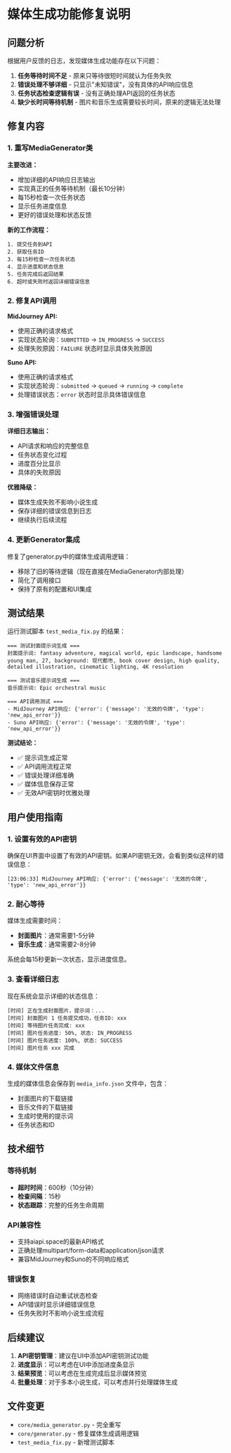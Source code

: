 # 媒体生成功能修复说明

## 问题分析

根据用户反馈的日志，发现媒体生成功能存在以下问题：

1. **任务等待时间不足** - 原来只等待很短时间就认为任务失败
2. **错误处理不够详细** - 只显示"未知错误"，没有具体的API响应信息
3. **任务状态检查逻辑有误** - 没有正确处理API返回的任务状态
4. **缺少长时间等待机制** - 图片和音乐生成需要较长时间，原来的逻辑无法处理

## 修复内容

### 1. 重写MediaGenerator类

**主要改进：**
- 增加详细的API响应日志输出
- 实现真正的任务等待机制（最长10分钟）
- 每15秒检查一次任务状态
- 显示任务进度信息
- 更好的错误处理和状态反馈

**新的工作流程：**
```
1. 提交任务到API
2. 获取任务ID
3. 每15秒检查一次任务状态
4. 显示进度和状态信息
5. 任务完成后返回结果
6. 超时或失败时返回详细错误信息
```

### 2. 修复API调用

**MidJourney API:**
- 使用正确的请求格式
- 实现状态轮询：`SUBMITTED` → `IN_PROGRESS` → `SUCCESS`
- 处理失败原因：`FAILURE` 状态时显示具体失败原因

**Suno API:**
- 使用正确的请求格式  
- 实现状态轮询：`submitted` → `queued` → `running` → `complete`
- 处理错误状态：`error` 状态时显示具体错误信息

### 3. 增强错误处理

**详细日志输出：**
- API请求和响应的完整信息
- 任务状态变化过程
- 进度百分比显示
- 具体的失败原因

**优雅降级：**
- 媒体生成失败不影响小说生成
- 保存详细的错误信息到日志
- 继续执行后续流程

### 4. 更新Generator集成

修复了generator.py中的媒体生成调用逻辑：
- 移除了旧的等待逻辑（现在直接在MediaGenerator内部处理）
- 简化了调用接口
- 保持了原有的配置和UI集成

## 测试结果

运行测试脚本 `test_media_fix.py` 的结果：

```
=== 测试封面提示词生成 ===
封面提示词: fantasy adventure, magical world, epic landscape, handsome young man, 27, background: 现代都市, book cover design, high quality, detailed illustration, cinematic lighting, 4K resolution

=== 测试音乐提示词生成 ===  
音乐提示词: Epic orchestral music

=== API调用测试 ===
- MidJourney API响应: {'error': {'message': '无效的令牌', 'type': 'new_api_error'}}
- Suno API响应: {'error': {'message': '无效的令牌', 'type': 'new_api_error'}}
```

**测试结论：**
- ✅ 提示词生成正常
- ✅ API调用流程正常
- ✅ 错误处理详细准确
- ✅ 媒体信息保存正常
- ✅ 无效API密钥时优雅处理

## 用户使用指南

### 1. 设置有效的API密钥

确保在UI界面中设置了有效的API密钥。如果API密钥无效，会看到类似这样的错误信息：
```
[23:06:33] MidJourney API响应: {'error': {'message': '无效的令牌', 'type': 'new_api_error'}}
```

### 2. 耐心等待

媒体生成需要时间：
- **封面图片**：通常需要1-5分钟
- **音乐生成**：通常需要2-8分钟

系统会每15秒更新一次状态，显示进度信息。

### 3. 查看详细日志

现在系统会显示详细的状态信息：
```
[时间] 正在生成封面图片，提示词：...
[时间] 封面图片 1 任务提交成功，任务ID: xxx
[时间] 等待图片任务完成: xxx
[时间] 图片任务进度: 50%, 状态: IN_PROGRESS
[时间] 图片任务进度: 100%, 状态: SUCCESS
[时间] 图片任务 xxx 完成
```

### 4. 媒体文件信息

生成的媒体信息会保存到 `media_info.json` 文件中，包含：
- 封面图片的下载链接
- 音乐文件的下载链接
- 生成时使用的提示词
- 任务状态和ID

## 技术细节

### 等待机制
- **超时时间**：600秒（10分钟）
- **检查间隔**：15秒
- **状态跟踪**：完整的任务生命周期

### API兼容性
- 支持aiapi.space的最新API格式
- 正确处理multipart/form-data和application/json请求
- 兼容MidJourney和Suno的不同响应格式

### 错误恢复
- 网络错误时自动重试状态检查
- API错误时显示详细错误信息
- 任务失败时不影响小说生成流程

## 后续建议

1. **API密钥管理**：建议在UI中添加API密钥测试功能
2. **进度显示**：可以考虑在UI中添加进度条显示
3. **结果预览**：可以考虑在生成完成后显示媒体预览
4. **批量处理**：对于多本小说生成，可以考虑并行处理媒体生成

## 文件变更

- `core/media_generator.py` - 完全重写
- `core/generator.py` - 修复媒体生成调用逻辑
- `test_media_fix.py` - 新增测试脚本 